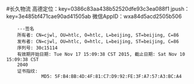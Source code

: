 #长久物流
        高德定位：key=0386c83aa438b52520dfe93c3ea088f1
        jpush：key=3e485bf471cae90ad41505ab
        微信AppID：wxa84d5acd2505b506
        
        
        ---签名
        所有者: CN=cjwl, OU=htlc, O=htlc, L=beijing, ST=beijing, C=86
        发布者: CN=cjwl, OU=htlc, O=htlc, L=beijing, ST=beijing, C=86
        序列号: 30c15114
        有效期开始日期: Tue Nov 17 15:09:38 CST 2015, 截止日期: Sat Nov 10 15:09:38 CST
        2040
        证书指纹:
                 MD5: 5F:B4:BB:4D:4F:81:C7:D9:92:FE:3F:A7:57:A3:BC:A4

